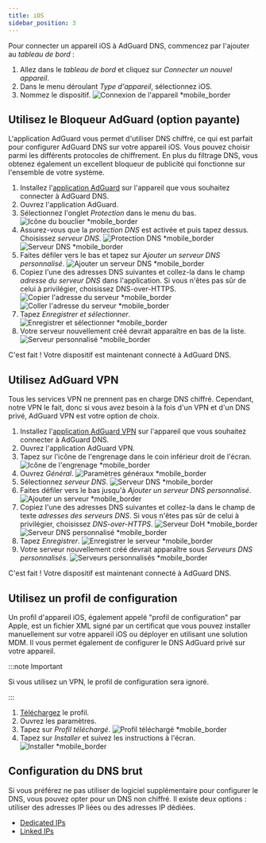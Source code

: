 ```yaml
---
title: iOS
sidebar_position: 3
---
```


Pour connecter un appareil iOS à AdGuard DNS, commencez par l'ajouter au _tableau de bord_ :

1. Allez dans le _tableau de bord_ et cliquez sur _Connecter un nouvel appareil_.
2. Dans le menu déroulant _Type d'appareil_, sélectionnez iOS.
3. Nommez le dispositif.
    ![Connexion de l'appareil \*mobile_border](https://cdn.adtidy.org/content/kb/dns/private/new_dns/connect/ios_ab/choose_ios.png)

## Utilisez le Bloqueur AdGuard (option payante)

L'application AdGuard vous permet d'utiliser DNS chiffré, ce qui est parfait pour configurer AdGuard DNS sur votre appareil iOS. Vous pouvez choisir parmi les différents protocoles de chiffrement. En plus du filtrage DNS, vous obtenez également un excellent bloqueur de publicité qui fonctionne sur l'ensemble de votre système.

1. Installez l'[application AdGuard](https://adguard.com/adguard-ios/overview.html) sur l'appareil que vous souhaitez connecter à AdGuard DNS.
2. Ouvrez l'application AdGuard.
3. Sélectionnez l'onglet _Protection_ dans le menu du bas.
    ![Icône du bouclier \*mobile_border](https://cdn.adtidy.org/content/kb/dns/private/new_dns/connect/ios_ab/ios_step3.jpg)
4. Assurez-vous que la _protection DNS_ est activée et puis tapez dessus. Choisissez _serveur DNS_.
    ![Protection DNS \*mobile_border](https://cdn.adtidy.org/content/kb/dns/private/new_dns/connect/ios_ab/ios_step4.jpg)
    ![Serveur DNS \*mobile_border](https://cdn.adtidy.org/content/kb/dns/private/new_dns/connect/ios_ab/ios_step4_2.jpg)
5. Faites défiler vers le bas et tapez sur _Ajouter un serveur DNS personnalisé_.
    ![Ajouter un serveur DNS \*mobile_border](https://cdn.adtidy.org/content/kb/dns/private/new_dns/connect/ios_ab/ios_step5.jpg)
6. Copiez l'une des adresses DNS suivantes et collez-la dans le champ _adresse du serveur DNS_ dans l'application. Si vous n'êtes pas sûr de celui à privilégier, choisissez DNS-over-HTTPS.
    ![Copier l'adresse du serveur \*mobile_border](https://cdn.adtidy.org/content/kb/dns/private/new_dns/connect/ios_ab/ios_step6_1.png)
    ![Coller l'adresse du serveur \*mobile_border](https://cdn.adtidy.org/content/kb/dns/private/new_dns/connect/ios_ab/ios_step6_2.jpg)
7. Tapez _Enregistrer et sélectionner_.
    ![Enregistrer et sélectionner \*mobile_border](https://cdn.adtidy.org/content/kb/dns/private/new_dns/connect/ios_ab/ios_step7.jpg)
8. Votre serveur nouvellement créé devrait apparaître en bas de la liste.
    ![Serveur personnalisé \*mobile_border](https://cdn.adtidy.org/content/kb/dns/private/new_dns/connect/ios_ab/ios_step8.jpg)

C'est fait ! Votre dispositif est maintenant connecté à AdGuard DNS.

## Utilisez AdGuard VPN

Tous les services VPN ne prennent pas en charge DNS chiffré. Cependant, notre VPN le fait, donc si vous avez besoin à la fois d'un VPN et d'un DNS privé, AdGuard VPN est votre option de choix.

1. Installez l'[application AdGuard VPN](https://adguard-vpn.com/ios/overview.html) sur l'appareil que vous souhaitez connecter à AdGuard DNS.
2. Ouvrez l'application AdGuard VPN.
3. Tapez sur l'icône de l'engrenage dans le coin inférieur droit de l'écran.
    ![Icône de l'engrenage \*mobile_border](https://cdn.adtidy.org/content/kb/dns/private/new_dns/connect/ios_vpn/ios_step3.jpg)
4. Ouvrez _Général_.
    ![Paramètres généraux \*mobile_border](https://cdn.adtidy.org/content/kb/dns/private/new_dns/connect/ios_vpn/ios_step4.jpg)
5. Sélectionnez _serveur DNS_.
    ![Serveur DNS \*mobile_border](https://cdn.adtidy.org/content/kb/dns/private/new_dns/connect/ios_vpn/ios_step5.png)
6. Faites défiler vers le bas jusqu'à _Ajouter un serveur DNS personnalisé_.
    ![Ajouter un serveur \*mobile_border](https://cdn.adtidy.org/content/kb/dns/private/new_dns/connect/ios_vpn/ios_step6.png)
7. Copiez l'une des adresses DNS suivantes et collez-la dans le champ de texte _adresses des serveurs DNS_. Si vous n'êtes pas sûr de celui à privilégier, choisissez _DNS-over-HTTPS_.
    ![Serveur DoH \*mobile_border](https://cdn.adtidy.org/content/kb/dns/private/new_dns/connect/ios_vpn/ios_step7_1.png)
    ![Serveur DNS personnalisé \*mobile_border](https://cdn.adtidy.org/content/kb/dns/private/new_dns/connect/ios_vpn/ios_step7_2.jpg)
8. Tapez _Enregistrer_.
    ![Enregistrer le serveur \*mobile_border](https://cdn.adtidy.org/content/kb/dns/private/new_dns/connect/ios_vpn/ios_step8.jpg)
9. Votre serveur nouvellement créé devrait apparaître sous _Serveurs DNS personnalisés_.
    ![Serveurs personnalisés \*mobile_border](https://cdn.adtidy.org/content/kb/dns/private/new_dns/connect/ios_vpn/ios_step9.png)

C'est fait ! Votre dispositif est maintenant connecté à AdGuard DNS.

## Utilisez un profil de configuration

Un profil d'appareil iOS, également appelé "profil de configuration" par Apple, est un fichier XML signé par un certificat que vous pouvez installer manuellement sur votre appareil iOS ou déployer en utilisant une solution MDM. Il vous permet également de configurer le DNS AdGuard privé sur votre appareil.

:::note Important

Si vous utilisez un VPN, le profil de configuration sera ignoré.

:::

1. [Téléchargez](https://dns.website.agrd.dev/public_api/v1/settings/e7b499cc-94c0-4448-8404-88d11f4f51a2/doh_mobileconfig.xml) le profil.
2. Ouvrez les paramètres.
3. Tapez sur _Profil téléchargé_.
    ![Profil téléchargé \*mobile_border](https://cdn.adtidy.org/content/kb/dns/private/new_dns/connect/ios_manual/manual_step3.png)
4. Tapez sur _Installer_ et suivez les instructions à l'écran.
    ![Installer \*mobile_border](https://cdn.adtidy.org/content/kb/dns/private/new_dns/connect/ios_manual/manual_step4.png)

## Configuration du DNS brut

Si vous préférez ne pas utiliser de logiciel supplémentaire pour configurer le DNS, vous pouvez opter pour un DNS non chiffré. Il existe deux options : utiliser des adresses IP liées ou des adresses IP dédiées.

- [Dedicated IPs](/private-dns/connect-devices/other-options/dedicated-ip.md)
- [Linked IPs](/private-dns/connect-devices/other-options/linked-ip.md)
